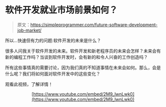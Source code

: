 # 软件开发就业市场前景如何？

> 原文：<https://simpleprogrammer.com/future-software-development-job-market/>

所以…快速但有力的问题:软件开发的未来是什么？

很多人问我关于软件开发的未来。软件开发和新老程序员的未来会怎样？未来会有新的编程工作吗？当谈到软件开发时，会有新的和令人兴奋的工作创造吗？

所有这些事情真的需要讨论，因为我们真的不知道事情在未来会如何。那么，会是什么呢？我们将如何面对软件开发中的这些变化？

观看此视频，了解详情！

<center>

[https://www.youtube.com/embed/2M9_lwnLwk0](https://www.youtube.com/embed/2M9_lwnLwk0)

</center>